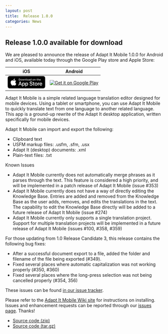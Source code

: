 ```yaml
---
layout: post
title:  Release 1.0.0
categories: News
---
```


## Release 1.0.0 available for download

We are pleased to announce the release of Adapt It Mobile 1.0.0 for Android and iOS, available today through the Google Play store and Apple Store:

| iOS        | Android           |
|:-------------:|:-------------:| 
| <a href='https://itunes.apple.com/us/app/adapt-it-mobile/id1031605993?ls=1&mt=8'><img alt='Download on the App Store' src='https://raw.githubusercontent.com/adapt-it/adapt-it-mobile/gh-pages/assets/img/Download_on_the_App_Store_Badge_US-UK_RGB_blk_092917.png' /></a>     | <a href='https://play.google.com/store/apps/details?id=org.adaptit.adaptitmobile&pcampaignid=MKT-Other-global-all-co-prtnr-py-PartBadge-Mar2515-1'><img alt='Get it on Google Play' height='60' width='155' src='https://play.google.com/intl/en_us/badges/images/generic/en_badge_web_generic.png'/></a> |

Adapt It Mobile is a simple related language translation editor designed for mobile devices. Using a tablet or smartphone, you can use Adapt It Mobile to quickly translate text from one language to another related language. This app is a ground-up rewrite of the Adapt It desktop application, written specifically for mobile devices.

Adapt It Mobile can import and export the following:

- Clipboard text
- USFM markup files: .usfm, .sfm, .usx
- Adapt It (desktop) documents: .xml
- Plain-text files: .txt

Known Issues

- Adapt It Mobile currently does not automatically merge phrases as it parses through the text. This feature is considered a high priority, and will be implemented in a patch release of Adapt It Mobile (issue #353)
- Adapt It Mobile currently does not have a way of directly editing the Knowledge Base. Entries are added and removed from the Knowledge Base as the user adds, removes, and edits the translations in the text. The capability to edit the Knowledge Base directly will be added to a future release of Adapt It Mobile (issue #274)
- Adapt It Mobile currently only supports a single translation project. Support for multiple translation projects will be implemented in a future release of Adapt It Mobile (issues #100, #358, #359)

For those updating from 1.0 Release Candidate 3, this release contains the following bug fixes:

- After a successful document export to a file, added the folder and filename of the file being exported (#349).
- Fixed several places where automatic capitalization was not working properly (#350, #360)
- Fixed several places where the long-press selection was not being cancelled properly (#354, 356)

These issues can be found [in our issue tracker](https://github.com/adapt-it/adapt-it-mobile/milestone/28?closed=1).

Please refer to the [Adapt It Mobile Wiki site](https://github.com/adapt-it/adapt-it-mobile/wiki#using-adapt-it-mobile) for instructions on installing. Issues and enhancement requests can be reported through our [issues page](https://github.com/adapt-it/adapt-it-mobile/issues). Thanks!


- [Source code (zip)](https://github.com/adapt-it/adapt-it-mobile/archive/1.0.0.zip)
- [Source code (tar.gz)](https://github.com/adapt-it/adapt-it-mobile/archive/1.0.0.tar.gz)

